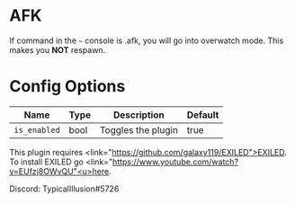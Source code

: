 # AFK
If command in the `~` console is .afk, you will go into overwatch mode.
This makes you __NOT__ respawn.
# Config Options
| Name | Type | Description | Default |
| --- | --- | --- | --- |
| `is_enabled` | bool | Toggles the plugin | true |

This plugin requires <link="https://github.com/galaxy119/EXILED"><u>EXILED</u></link>.
To install EXILED go <link="https://www.youtube.com/watch?v=EUfzj8OWvQU"<u>here</u></link>.

Discord: TypicalIllusion#5726
